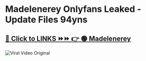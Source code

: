 
 # Madelenerey Onlyfans Leaked - Update Files 94yns

## <h2><a href="https://clipsfans.com/Madelenerey&ref=git">🔗 Click to LINKS ⏩⏩ 👉 🟢 Madelenerey </a></h2>

<a href="https://clipsfans.com/Madelenerey&ref=git" rel="nofollow" data-target="animated-image.originalLink"><img src="https://i.ibb.co.com/xMMVF88/686577567.gif" alt="Viral Video Original" style="max-width: 100%; display: inline-block;" data-target="animated-image.originalImage"></a>

